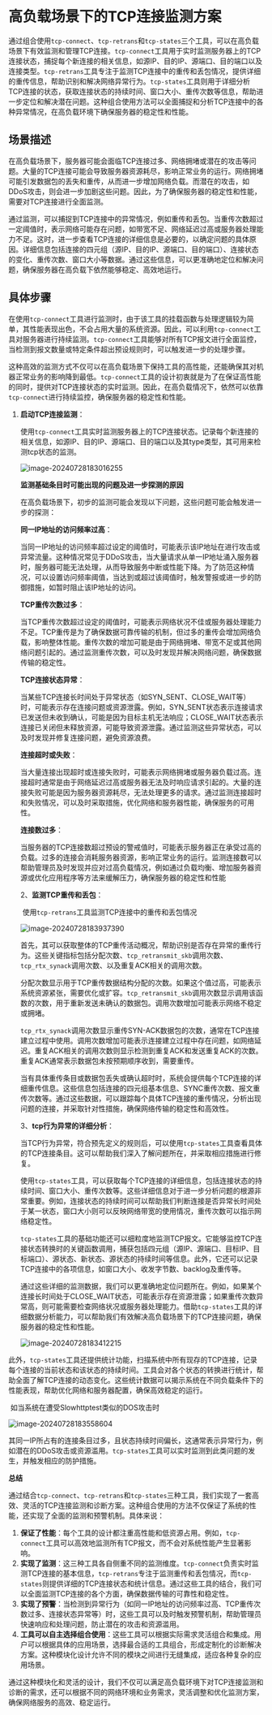 # 高负载场景下的TCP连接监测方案

​	通过组合使用`tcp-connect`、`tcp-retrans`和`tcp-states`三个工具，可以在高负载场景下有效监测和管理TCP连接。`tcp-connect`工具用于实时监测服务器上的TCP连接状态，捕捉每个新连接的相关信息，如源IP、目的IP、源端口、目的端口以及连接类型。`tcp-retrans`工具专注于监测TCP连接中的重传和丢包情况，提供详细的重传信息，帮助识别和解决网络异常行为。`tcp-states`工具则用于详细分析TCP连接的状态，获取连接状态的持续时间、窗口大小、重传次数等信息，帮助进一步定位和解决潜在问题。这种组合使用方法可以全面捕捉和分析TCP连接中的各种异常情况，在高负载环境下确保服务器的稳定性和性能。

## 场景描述

​	在高负载场景下，服务器可能会面临TCP连接过多、网络拥堵或潜在的攻击等问题。大量的TCP连接可能会导致服务器资源耗尽，影响正常业务的运行。网络拥堵可能引发数据包的丢失和重传，从而进一步增加网络负载。而潜在的攻击，如DDoS攻击，则会进一步加剧这些问题。因此，为了确保服务器的稳定性和性能，需要对TCP连接进行全面监测。

​	通过监测，可以捕捉到TCP连接中的异常情况，例如重传和丢包。当重传次数超过一定阈值时，表示网络可能存在问题，如带宽不足、网络延迟过高或服务器处理能力不足。这时，进一步查看TCP连接的详细信息是必要的，以确定问题的具体原因。详细信息包括连接的四元组（源IP、目的IP、源端口、目的端口）、连接状态的变化、重传次数、窗口大小等数据。通过这些信息，可以更准确地定位和解决问题，确保服务器在高负载下依然能够稳定、高效地运行。

## 具体步骤

​	在使用`tcp-connect`工具进行监测时，由于该工具的挂载函数与处理逻辑较为简单，其性能表现出色，不会占用大量的系统资源。因此，可以利用`tcp-connect`工具对服务器进行持续监测。`tcp-connect`工具能够对所有TCP报文进行全面监控，当检测到报文数量或特定条件超出预设规则时，可以触发进一步的处理步骤。

​	这种高效的监测方式不仅可以在高负载场景下保持工具的高性能，还能确保其对机器正常业务的影响降到最低。`tcp-connect`工具的设计初衷就是为了在保证高性能的同时，提供对TCP连接状态的实时监测。因此，在高负载情况下，依然可以依靠`tcp-connect`进行持续监控，确保服务器的稳定性和性能。

1. **启动TCP连接监测**：

   ​	使用`tcp-connect`工具实时监测服务器上的TCP连接状态。记录每个新连接的相关信息，如源IP、目的IP、源端口、目的端口以及其type类型，其可用来检测tcp状态的监测。

   ![image-20240728183016255](../images/tcp-issue1.png)

   **监测基础条目时可能出现的问题及进一步探测的原因**

   ​	在高负载场景下，初步的监测可能会发现以下问题，这些问题可能会触发进一步的探测：

   **同一IP地址的访问频率过高**：

   ​	当同一IP地址的访问频率超过设定的阈值时，可能表示该IP地址在进行攻击或异常流量。这种情况常见于DDoS攻击，当大量请求从单一IP地址涌入服务器时，服务器可能无法处理，从而导致服务中断或性能下降。为了防范这种情况，可以设置访问频率阈值，当达到或超过该阈值时，触发警报或进一步的防御措施，如暂时阻止该IP地址的访问。

   **TCP重传次数过多**：

   ​	当TCP重传次数超过设定的阈值时，可能表示网络状况不佳或服务器处理能力不足。TCP重传是为了确保数据可靠传输的机制，但过多的重传会增加网络负载，影响整体性能。重传次数的增加可能是由于网络拥堵、带宽不足或其他网络问题引起的。通过监测重传次数，可以及时发现并解决网络问题，确保数据传输的稳定性。

   **TCP连接状态异常**：

   ​	当某些TCP连接长时间处于异常状态（如SYN_SENT、CLOSE_WAIT等）时，可能表示存在连接问题或资源泄露。例如，SYN_SENT状态表示连接请求已发送但未收到确认，可能是因为目标主机无法响应；CLOSE_WAIT状态表示连接已关闭但未释放资源，可能导致资源泄露。通过监测这些异常状态，可以及时发现并修复连接问题，避免资源浪费。

   **连接超时或失败**：

   ​	当大量连接出现超时或连接失败时，可能表示网络拥堵或服务器负载过高。连接超时通常是由于网络延迟过高或服务器无法及时响应请求引起的。大量的连接失败可能是因为服务器资源耗尽，无法处理更多的请求。通过监测连接超时和失败情况，可以及时采取措施，优化网络和服务器性能，确保服务的可用性。

   **连接数过多**：

   ​	当服务器的TCP连接数超过预设的警戒值时，可能表示服务器正在承受过高的负载。过多的连接会消耗服务器资源，影响正常业务的运行。监测连接数可以帮助管理员及时发现并应对过高负载情况，例如通过负载均衡、增加服务器资源或优化应用程序等方法来缓解压力，确保服务器的稳定性和性能

   2、**监测TCP重传和丢包**：

   ​	使用`tcp-retrans`工具监测TCP连接中的重传和丢包情况

   ![image-20240728183937390](../images/tcp-issue2.png)

   ​	首先，其可以获取整体的TCP重传活动概况，帮助识别是否存在异常的重传行为。这些关键指标包括分配次数、`tcp_retransmit_skb`调用次数、`tcp_rtx_synack`调用次数、以及重复ACK相关的调用次数。

   ​	分配次数显示用于TCP重传数据结构分配的次数。如果这个值过高，可能表示系统资源紧张，需要优化或扩容。`tcp_retransmit_skb`调用次数显示调用该函数的次数，用于重新发送未确认的数据包。调用次数增加可能表示网络不稳定或拥堵。

   ​	`tcp_rtx_synack`调用次数显示重传SYN-ACK数据包的次数，通常在TCP连接建立过程中使用。调用次数增加可能表示连接建立过程中存在问题，如网络延迟。重复ACK相关的调用次数则显示检测到重复ACK和发送重复ACK的次数。重复ACK通常表示数据包未按预期顺序收到，需要重传。

   ​	当有具体重传条目或数据包丢失或确认超时时，系统会提供每个TCP连接的详细重传信息。这些信息包括连接的四元组基本信息、SYNC重传次数、报文重传次数等。通过这些数据，可以跟踪每个具体TCP连接的重传情况，分析出现问题的连接，并采取针对性措施，确保网络传输的稳定性和高效性。

   3、**tcp行为异常的详细分析**：

   ​	当TCP行为异常，符合预先定义的规则后，可以使用`tcp-states`工具查看具体的TCP连接条目。这可以帮助我们深入了解问题所在，并采取相应措施进行修复。

   ​	使用`tcp-states`工具，可以获取每个TCP连接的详细信息，包括连接状态的持续时间、窗口大小、重传次数等。这些详细信息对于进一步分析问题的根源非常重要。例如，连接状态的持续时间可以帮助我们判断连接是否异常长时间处于某一状态，窗口大小则可以反映网络带宽的使用情况，重传次数可以指示网络稳定性。

   ​	`tcp-states`工具的基础功能还可以细粒度地监测TCP报文。它能够监控TCP连接状态转换时的关键函数调用，捕获包括四元组（源IP、源端口、目标IP、目标端口）、源状态、新状态、源状态的持续时间等信息。此外，它还可以记录TCP连接中的各项信息，如窗口大小、收发字节数、backlog及重传等。

   ​	通过这些详细的监测数据，我们可以更准确地定位问题所在。例如，如果某个连接长时间处于CLOSE_WAIT状态，可能表示存在资源泄露；如果重传次数异常高，则可能需要检查网络状况或服务器处理能力。借助`tcp-states`工具的详细数据分析能力，可以帮助我们有效解决高负载场景下的TCP连接问题，确保服务器的稳定性和性能。

   ![image-20240728183412215](../images/tcp-issue3.png)

​	此外，`tcp-states`工具还提供统计功能，扫描系统中所有现存的TCP连接，记录每个连接的当前状态和该状态的持续时间。工具会对各个状态的转换进行统计，帮助全面了解TCP连接的动态变化。这些统计数据可以揭示系统在不同负载条件下的性能表现，帮助优化网络和服务器配置，确保高效稳定的运行。

​	如当系统在遭受Slowhttptest类似的DOS攻击时

![image-20240728183558604](../images/tcp-issue4.png)

​	其同一IP所占有的连接条目过多，且状态持续时间偏长，这通常表示异常行为，例如潜在的DDoS攻击或资源滥用。`tcp-states`工具可以实时监测到此类问题的发生，并触发相应的防护措施。

**总结**

通过结合`tcp-connect`、`tcp-retrans`和`tcp-states`三种工具，我们实现了一套高效、灵活的TCP连接监测和诊断方案。这种组合使用的方法不仅保证了系统的性能，还实现了全面的监测和预警机制。具体来说：

1. **保证了性能**：每个工具的设计都注重高性能和低资源占用。例如，`tcp-connect`工具可以高效地监测所有TCP报文，而不会对系统性能产生显著影响。
2. **实现了监测**：这三种工具各自侧重不同的监测维度。`tcp-connect`负责实时监测TCP连接的基本信息，`tcp-retrans`专注于监测重传和丢包情况，而`tcp-states`则提供详细的TCP连接状态和统计信息。通过这些工具的结合，我们可以全面监测TCP连接的各个方面，确保数据传输的可靠性和稳定性。
3. **实现了预警**：当检测到异常行为（如同一IP地址的访问频率过高、TCP重传次数过多、连接状态异常等）时，这些工具可以及时触发预警机制，帮助管理员快速响应和处理问题，防止潜在的攻击和资源滥用。
4. **工具可以自主选择组合使用**：这些工具可以根据实际需求灵活组合和集成。用户可以根据具体的应用场景，选择最合适的工具组合，形成定制化的诊断解决方案。这种模块化设计允许不同的模块之间进行无缝集成，适应各种复杂的应用场景。

通过这种模块化和灵活的设计，我们不仅可以满足高负载环境下对TCP连接监测和诊断的需求，还可以根据不同的网络环境和业务需求，灵活调整和优化监测方案，确保网络服务的高效、稳定运行。